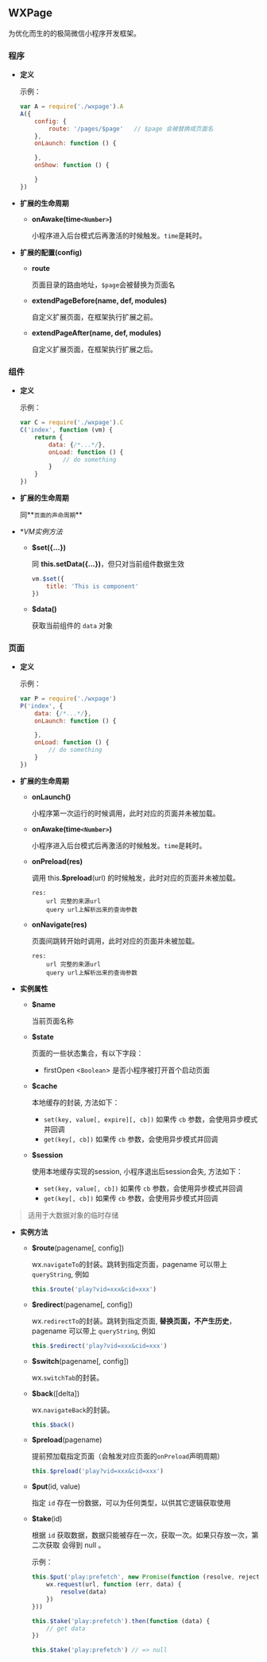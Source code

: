 ## WXPage
为优化而生的的极简微信小程序开发框架。

### 程序
* **定义**

	示例：
	```js
	var A = require('./wxpage').A
	A({
		config: {
			route: '/pages/$page' 	// $page 会被替换成页面名
		},
		onLaunch: function () {

		},
		onShow: function () {

		}
	})
	```

* **扩展的生命周期**

	- **onAwake(time`<Number>`)**

		小程序进入后台模式后再激活的时候触发。`time`是耗时。

* **扩展的配置(config)**

	- **route**

		页面目录的路由地址，`$page`会被替换为页面名

	- **extendPageBefore(name, def, modules)**

		自定义扩展页面，在框架执行扩展之前。

	- **extendPageAfter(name, def, modules)**

		自定义扩展页面，在框架执行扩展之后。

### 组件
* **定义**

	示例：
	```js
	var C = require('./wxpage').C
	C('index', function (vm) {
		return {
			data: {/*...*/},
			onLoad: function () {
				// do something
			}
		}
	})
	```

* **扩展的生命周期**

	同**`页面的声命周期`**

* **VM实例方法*

	- **$set({...})**

		同 **this.setData({...})**，但只对当前组件数据生效
		```js
		vm.$set({
			title: 'This is component'
		})
		```

	- **$data()**

		获取当前组件的 `data` 对象

### 页面
* **定义**

	示例：
	```js
	var P = require('./wxpage')
	P('index', {
		data: {/*...*/},
		onLaunch: function () {

		},
		onLoad: function () {
			// do something
		}
	})
	```


* **扩展的生命周期**

	- **onLaunch()**

		小程序第一次运行的时候调用，此时对应的页面并未被加载。

	- **onAwake(time`<Number>`)**

		小程序进入后台模式后再激活的时候触发。`time`是耗时。

	- **onPreload(res)**

		调用 this.**$preload**(url) 的时候触发，此时对应的页面并未被加载。
		```
		res:
			url 完整的来源url
			query url上解析出来的查询参数
		```

	- **onNavigate(res)**

		页面间跳转开始时调用，此时对应的页面并未被加载。
		```
		res:
			url 完整的来源url
			query url上解析出来的查询参数
		```


* **实例属性**

	- **$name**

		当前页面名称

	- **$state**

		页面的一些状态集合，有以下字段：

		- firstOpen <`Boolean`> 是否小程序被打开首个启动页面

	- **$cache**

		本地缓存的封装, 方法如下：

		- `set(key, value[, expire][, cb])` 如果传 `cb` 参数，会使用异步模式并回调
		- `get(key[, cb])` 如果传 `cb` 参数，会使用异步模式并回调

	- **$session**

		使用本地缓存实现的session, 小程序退出后session会失, 方法如下：

		- `set(key, value[, cb])` 如果传 `cb` 参数，会使用异步模式并回调
		- `get(key[, cb])` 如果传 `cb` 参数，会使用异步模式并回调

>	适用于大数据对象的临时存储

* **实例方法**

	- **$route**(pagename[, config])

		wx.`navigateTo`的封装。跳转到指定页面，pagename 可以带上 `queryString`, 例如

		```js
		this.$route('play?vid=xxx&cid=xxx')
		```

	- **$redirect**(pagename[, config])

		wx.`redirectTo`的封装。跳转到指定页面, **替换页面，不产生历史**，pagename 可以带上 `queryString`, 例如

		```js
		this.$redirect('play?vid=xxx&cid=xxx')
		```

	- **$switch**(pagename[, config])

		wx.`switchTab`的封装。

	- **$back**([delta])

		wx.`navigateBack`的封装。
		```js
		this.$back()
		```

	- **$preload**(pagename)

		提前预加载指定页面（会触发对应页面的`onPreload`声明周期）
		```js
		this.$preload('play?vid=xxx&cid=xxx')
		```

	- **$put**(id, value)

		指定 `id` 存在一份数据，可以为任何类型，以供其它逻辑获取使用

	- **$take**(id)

		根据 `id` 获取数据，数据只能被存在一次，获取一次。如果只存放一次，第二次获取
		会得到 null 。

		示例：
		```js
		this.$put('play:prefetch', new Promise(function (resolve, reject) {
			wx.request(url, function (err, data) {
				resolve(data)
			})
		}))

		this.$take('play:prefetch').then(function (data) {
			// get data
		})

		this.$take('play:prefetch') // => null
		```
